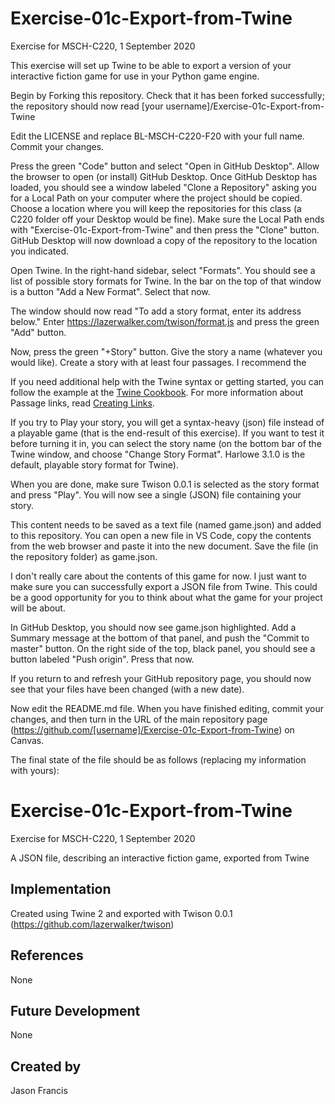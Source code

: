 # Exercise-01c-Export-from-Twine
Exercise for MSCH-C220, 1 September 2020

This exercise will set up Twine to be able to export a version of your interactive fiction game for use in your Python game engine.

Begin by Forking this repository. Check that it has been forked successfully; the repository should now read [your username]/Exercise-01c-Export-from-Twine

Edit the LICENSE and replace BL-MSCH-C220-F20 with your full name. Commit your changes.

Press the green "Code" button and select "Open in GitHub Desktop". Allow the browser to open (or install) GitHub Desktop. Once GitHub Desktop has loaded, you should see a window labeled "Clone a Repository" asking you for a Local Path on your computer where the project should be copied. Choose a location where you will keep the repositories for this class (a C220 folder off your Desktop would be fine). Make sure the Local Path ends with "Exercise-01c-Export-from-Twine" and then press the "Clone" button. GitHub Desktop will now download a copy of the repository to the location you indicated.

Open Twine. In the right-hand sidebar, select "Formats". You should see a list of possible story formats for Twine. In the bar on the top of that window is a button "Add a New Format". Select that now.

The window should now read "To add a story format, enter its address below." Enter https://lazerwalker.com/twison/format.js and press the green "Add" button.

Now, press the green "+Story" button. Give the story a name (whatever you would like). Create a story with at least four passages. I recommend the 

If you need additional help with the Twine syntax or getting started, you can follow the example at the [Twine Cookbook](https://twinery.org/cookbook/starting/twine2/firststory.html). For more information about Passage links, read [Creating Links](https://twinery.org/cookbook/starting/twine2/creatinglinks.html).

If you try to Play your story, you will get a syntax-heavy (json) file instead of a playable game (that is the end-result of this exercise). If you want to test it before turning it in, you can select the story name (on the bottom bar of the Twine window, and choose "Change Story Format". Harlowe 3.1.0 is the default, playable story format for Twine).

When you are done, make sure Twison 0.0.1 is selected as the story format and press "Play". You will now see a single (JSON) file containing your story.

This content needs to be saved as a text file (named game.json) and added to this repository. You can open a new file in VS Code, copy the contents from the web browser and paste it into the new document. Save the file (in the repository folder) as game.json.

I don't really care about the contents of this game for now. I just want to make sure you can successfully export a JSON file from Twine. This could be a good opportunity for you to think about what the game for your project will be about.

In GitHub Desktop, you should now see game.json highlighted. Add a Summary message at the bottom of that panel, and push the "Commit to master" button. On the right side of the top, black panel, you should see a button labeled "Push origin". Press that now.

If you return to and refresh your GitHub repository page, you should now see that your files have been changed (with a new date).

Now edit the README.md file. When you have finished editing, commit your changes, and then turn in the URL of the main repository page (https://github.com/[username]/Exercise-01c-Export-from-Twine) on Canvas.

The final state of the file should be as follows (replacing my information with yours):

# Exercise-01c-Export-from-Twine

Exercise for MSCH-C220, 1 September 2020

A JSON file, describing an interactive fiction game, exported from Twine

## Implementation
Created using Twine 2 and exported with Twison 0.0.1 (https://github.com/lazerwalker/twison)

## References
None

## Future Development
None

## Created by
Jason Francis

